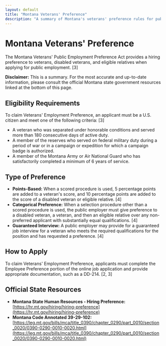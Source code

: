 ```yaml
---
layout: default
title: "Montana Veterans' Preference"
description: "A summary of Montana's veterans' preference rules for public employment."
---
```


# Montana Veterans' Preference

The Montana Veterans' Public Employment Preference Act provides a hiring preference to veterans, disabled veterans, and eligible relatives when applying for public employment. [3]

**Disclaimer:** This is a summary. For the most accurate and up-to-date information, please consult the official Montana state government resources linked at the bottom of this page.

## Eligibility Requirements

To claim Veterans' Employment Preference, an applicant must be a U.S. citizen and meet one of the following criteria: [3]
*   A veteran who was separated under honorable conditions and served more than 180 consecutive days of active duty.
*   A member of the reserves who served on federal military duty during a period of war or in a campaign or expedition for which a campaign badge is authorized.
*   A member of the Montana Army or Air National Guard who has satisfactorily completed a minimum of 6 years of service.

## Type of Preference

*   **Points-Based:** When a scored procedure is used, 5 percentage points are added to a veteran's score, and 10 percentage points are added to the score of a disabled veteran or eligible relative. [4]
*   **Categorical Preference:** When a selection procedure other than a scored procedure is used, the public employer must give preference to a disabled veteran, a veteran, and then an eligible relative over any non-preferred applicant with substantially equal qualifications. [4]
*   **Guaranteed Interview:** A public employer may provide for a guaranteed job interview for a veteran who meets the required qualifications for the position and has requested a preference. [4]

## How to Apply

To claim Veterans' Employment Preference, applicants must complete the Employee Preference portion of the online job application and provide appropriate documentation, such as a DD-214. [2, 3]

## Official State Resources

*   **Montana State Human Resources - Hiring Preference:** [https://hr.mt.gov/hiring/hiring-preference](https://hr.mt.gov/hiring/hiring-preference)
*   **Montana Code Annotated 39-29-102:** [https://leg.mt.gov/bills/mca/title_0390/chapter_0290/part_0010/section_0020/0390-0290-0010-0020.html](https://leg.mt.gov/bills/mca/title_0390/chapter_0290/part_0010/section_0020/0390-0290-0010-0020.html)
